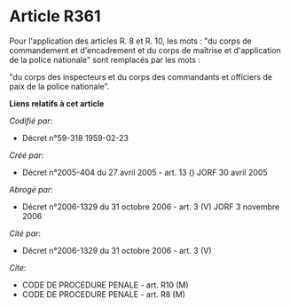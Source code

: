# Article R361

Pour l'application des articles R. 8 et R. 10, les mots : "du corps de commandement et d'encadrement et du corps de maîtrise
et d'application de la police nationale" sont remplacés par les mots :

"du corps des inspecteurs et du corps des commandants et officiers de paix de la police nationale".

**Liens relatifs à cet article**

_Codifié par_:

  - Décret n°59-318 1959-02-23

_Créé par_:

  - Décret n°2005-404 du 27 avril 2005 - art. 13 () JORF 30 avril 2005

_Abrogé par_:

  - Décret n°2006-1329 du 31 octobre 2006 - art. 3 (V) JORF 3 novembre 2006

_Cité par_:

  - Décret n°2006-1329 du 31 octobre 2006 - art. 3 (V)

_Cite_:

  - CODE DE PROCEDURE PENALE - art. R10 (M)
  - CODE DE PROCEDURE PENALE - art. R8 (M)
